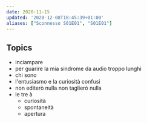 ```yaml
---
date: 2020-11-15
updated: '2020-12-08T18:45:39+01:00'
aliases: ["Sconnesso S01E01", "S01E01"]
---
```

## Topics

-   inciampare
-   per guarire la mia sindrome da audio troppo lunghi
-   chi sono
-   l'entusiasmo e la curiosità confusi
-   non editerò nulla non taglierò nulla
-   le tre à
    -   curiosità
    -   spontaneità
    -   apertura
